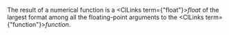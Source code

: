  



The result of a numerical function is a <ClLinks  term={"float"}><i>float</i></ClLinks> of the largest format among all the floating-point arguments to the <ClLinks  term={"function"}><i>function</i></ClLinks>. 







 



 




